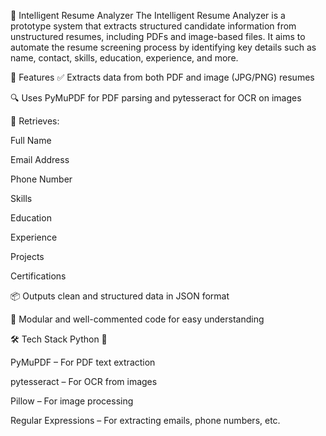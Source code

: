 🧠 Intelligent Resume Analyzer
The Intelligent Resume Analyzer is a prototype system that extracts structured candidate information from unstructured resumes, including PDFs and image-based files. It aims to automate the resume screening process by identifying key details such as name, contact, skills, education, experience, and more.

📌 Features
✅ Extracts data from both PDF and image (JPG/PNG) resumes

🔍 Uses PyMuPDF for PDF parsing and pytesseract for OCR on images

🧾 Retrieves:

Full Name

Email Address

Phone Number

Skills

Education

Experience

Projects

Certifications

📦 Outputs clean and structured data in JSON format

📘 Modular and well-commented code for easy understanding

🛠️ Tech Stack
Python 🐍

PyMuPDF – For PDF text extraction

pytesseract – For OCR from images

Pillow – For image processing

Regular Expressions – For extracting emails, phone numbers, etc.
